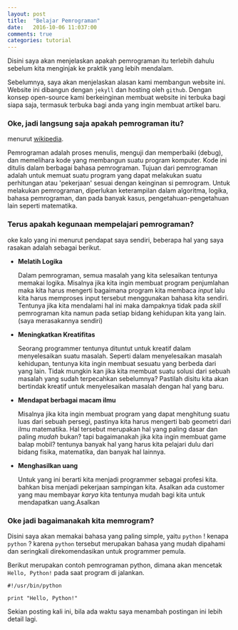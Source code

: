 ```yaml
---
layout: post
title:  "Belajar Pemrograman"
date:   2016-10-06 11:037:00
comments: true
categories: tutorial
---
```


Disini saya akan menjelaskan apakah pemrograman itu terlebih dahulu sebelum kita menginjak ke praktik yang lebih mendalam.

<!--more-->

Sebelumnya, saya akan menjelaskan alasan kami membangun website ini. Website ini dibangun dengan `jekyll` dan hosting oleh `github`.
Dengan konsep open-source kami berkeinginan membuat website ini terbuka bagi siapa saja, termasuk terbuka bagi anda yang ingin membuat artikel baru.

### Oke, jadi langsung saja apakah pemrograman itu?

menurut [wikipedia][wiki].

Pemrograman adalah proses menulis, menguji dan memperbaiki (debug), dan memelihara kode yang membangun suatu program komputer. Kode ini ditulis dalam berbagai bahasa pemrograman.
Tujuan dari pemrograman adalah untuk memuat suatu program yang dapat melakukan suatu perhitungan atau 'pekerjaan' sesuai dengan keinginan si pemrogram.
Untuk melakukan pemrograman, diperlukan keterampilan dalam algoritma, logika, bahasa pemrograman, dan pada banyak kasus, pengetahuan-pengetahuan lain seperti matematika.

### Terus apakah kegunaan mempelajari pemrograman?
oke kalo yang ini menurut pendapat saya sendiri, beberapa hal yang saya rasakan adalah sebagai berikut.

* **Melatih Logika**

  Dalam pemrograman, semua masalah yang kita selesaikan tentunya memakai logika.
  Misalnya jika kita ingin membuat program penjumlahan maka kita harus mengerti bagaimana program kita membaca *input* lalu kita harus memproses input tersebut menggunakan bahasa kita sendiri.
  Tentunya jika kita mendalami hal ini maka dampaknya tidak pada *skill* pemrograman kita namun pada setiap bidang kehidupan kita yang lain. (saya merasakannya sendiri)

* **Meningkatkan Kreatifitas**

  Seorang programmer tentunya dituntut untuk kreatif dalam menyelesaikan suatu masalah.
  Seperti dalam menyelesaikan masalah kehidupan, tentunya kita ingin membuat sesuatu yang berbeda dari yang lain. 
  Tidak mungkin kan jika kita membuat suatu solusi dari sebuah masalah yang sudah terpecahkan sebelumnya? 
  Pastilah disitu kita akan bertindak kreatif untuk menyelesaikan masalah dengan hal yang baru.
  
* **Mendapat berbagai macam ilmu**

  Misalnya jika kita ingin membuat program yang dapat menghitung suatu luas dari sebuah persegi, pastinya kita harus mengerti bab geometri dari ilmu matematika.
  Hal tersebut merupakan hal yang paling dasar dan paling *mudah* bukan? tapi bagaimanakah jika kita ingin membuat game balap mobil?
  tentunya banyak hal yang harus kita pelajari dulu dari bidang fisika, matematika, dan banyak hal lainnya.
  
* **Menghasilkan uang**
  
  Untuk yang ini berarti kita menjadi programmer sebagai profesi kita. bahkan bisa menjadi pekerjaan sampingan kita.
  Asalkan ada customer yang mau membayar *karya* kita tentunya mudah bagi kita untuk mendapatkan uang.Asalkan
  
### Oke jadi bagaimanakah kita memrogram?

Disini saya akan memakai bahasa yang paling simple, yaitu `python` !
kenapa `python` ? karena `python` tersebut merupakan bahasa yang mudah dipahami dan seringkali direkomendasikan untuk programmer pemula. 

Berikut merupakan contoh pemrograman python, dimana akan mencetak `Hello, Python!` pada saat program di jalankan.

```
#!/usr/bin/python

print "Hello, Python!"
```

Sekian posting kali ini, bila ada waktu saya menambah postingan ini lebih detail lagi.

[wiki]: https://id.wikipedia.org/wiki/Pemrograman
